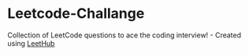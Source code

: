# Leetcode-Challange
Collection of LeetCode questions to ace the coding interview! - Created using [LeetHub](https://github.com/QasimWani/LeetHub)
